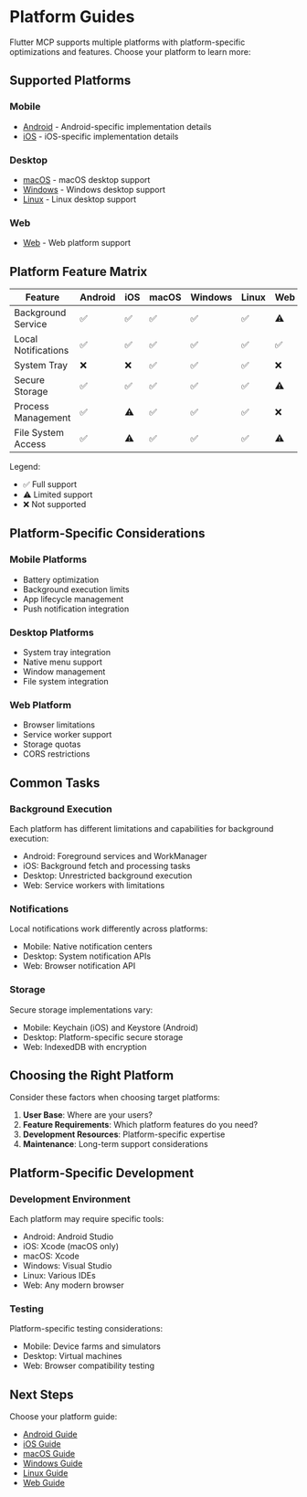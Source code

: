 # Platform Guides

Flutter MCP supports multiple platforms with platform-specific optimizations and features. Choose your platform to learn more:

## Supported Platforms

### Mobile
- [Android](android.md) - Android-specific implementation details
- [iOS](ios.md) - iOS-specific implementation details

### Desktop
- [macOS](macos.md) - macOS desktop support
- [Windows](windows.md) - Windows desktop support
- [Linux](linux.md) - Linux desktop support

### Web
- [Web](web.md) - Web platform support

## Platform Feature Matrix

| Feature | Android | iOS | macOS | Windows | Linux | Web |
|---------|---------|-----|-------|---------|-------|-----|
| Background Service | ✅ | ✅ | ✅ | ✅ | ✅ | ⚠️ |
| Local Notifications | ✅ | ✅ | ✅ | ✅ | ✅ | ✅ |
| System Tray | ❌ | ❌ | ✅ | ✅ | ✅ | ❌ |
| Secure Storage | ✅ | ✅ | ✅ | ✅ | ✅ | ⚠️ |
| Process Management | ✅ | ⚠️ | ✅ | ✅ | ✅ | ❌ |
| File System Access | ✅ | ⚠️ | ✅ | ✅ | ✅ | ⚠️ |

Legend:
- ✅ Full support
- ⚠️ Limited support
- ❌ Not supported

## Platform-Specific Considerations

### Mobile Platforms
- Battery optimization
- Background execution limits
- App lifecycle management
- Push notification integration

### Desktop Platforms
- System tray integration
- Native menu support
- Window management
- File system integration

### Web Platform
- Browser limitations
- Service worker support
- Storage quotas
- CORS restrictions

## Common Tasks

### Background Execution
Each platform has different limitations and capabilities for background execution:
- Android: Foreground services and WorkManager
- iOS: Background fetch and processing tasks
- Desktop: Unrestricted background execution
- Web: Service workers with limitations

### Notifications
Local notifications work differently across platforms:
- Mobile: Native notification centers
- Desktop: System notification APIs
- Web: Browser notification API

### Storage
Secure storage implementations vary:
- Mobile: Keychain (iOS) and Keystore (Android)
- Desktop: Platform-specific secure storage
- Web: IndexedDB with encryption

## Choosing the Right Platform

Consider these factors when choosing target platforms:

1. **User Base**: Where are your users?
2. **Feature Requirements**: Which platform features do you need?
3. **Development Resources**: Platform-specific expertise
4. **Maintenance**: Long-term support considerations

## Platform-Specific Development

### Development Environment
Each platform may require specific tools:
- Android: Android Studio
- iOS: Xcode (macOS only)
- macOS: Xcode
- Windows: Visual Studio
- Linux: Various IDEs
- Web: Any modern browser

### Testing
Platform-specific testing considerations:
- Mobile: Device farms and simulators
- Desktop: Virtual machines
- Web: Browser compatibility testing

## Next Steps

Choose your platform guide:
- [Android Guide](android.md)
- [iOS Guide](ios.md)
- [macOS Guide](macos.md)
- [Windows Guide](windows.md)
- [Linux Guide](linux.md)
- [Web Guide](web.md)